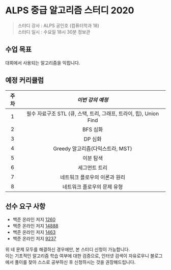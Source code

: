 # ALPS 중급 알고리즘 스터디 2020

> 스터디 강사 : ALPS 공인호 (컴퓨터학과 18)<br>스터디 일시 : 수요일 18시 30분 정보관

## 수업 목표

대회에서 사용되는 알고리즘을 익힙니다.

## 예정 커리큘럼

| 주차 |                       *이번 강의 예정*                       |
| :--: | :----------------------------------------------------------: |
|  1   | 필수 자료구조 STL (큐, 스택, 트리, 그래프, 트라이, 힙), Union Find |
|  2   |                           BFS 심화                           |
|  3   |                           DP 심화                            |
|  4   |               Greedy 알고리즘(다익스트라, MST)               |
|  5   |                          이분 탐색                           |
|  6   |                        세그먼트 트리                         |
|  7   |                네트워크 플로우의 이론과 원리                 |
|  8   |                 네트워크 플로우의 문제 유형                  |

## 선수 요구 사항

- 백준 온라인 저지 [1260](http://icpc.me/1260)
- 백준 온라인 저지 [14888](http://icpc.me/14888)
- 백준 온라인 저지 [1463](http://icpc.me/1463)
- 백준 온라인 저지 [9237](http://icpc.me/9237)

위 네 문제 모두를 해결하신 경우에만, 본 스터디 신청이 가능합니다.<br>이는 기초적인 알고리즘 학습 여부에 대한 검증으로, 인터넷 검색이 자유로우니 블로그에서 풀이를 찾아 스스로 공부하신 후 신청하시는 것을 권장해드립니다.


